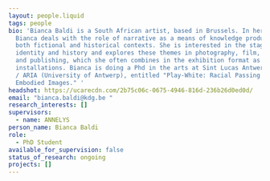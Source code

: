```yaml
---
layout: people.liquid
tags: people
bio: 'Bianca Baldi is a South African artist, based in Brussels. In her work
  Bianca deals with the role of narrative as a means of knowledge production in
  both fictional and historical contexts. She is interested in the staging of
  identity and history and explores these themes in photography, film, writing
  and publishing, which she often combines in the exhibition format as
  installations. Bianca is doing a Phd in the arts at Sint Lucas Antwerpen (KdG)
  / ARIA (University of Antwerp), entitled "Play-White: Racial Passing and
  Embodied Images." '
headshot: https://ucarecdn.com/2b75c06c-0675-4946-816d-236b26d0ed0d/
email: "bianca.baldi@kdg.be "
research_interests: []
supervisors:
  - name: ANNELYS
person_name: Bianca Baldi
role:
  - PhD Student
available_for_supervision: false
status_of_research: ongoing
projects: []
---
```


